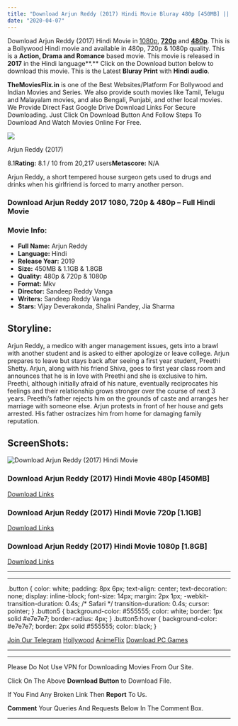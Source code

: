 ```yaml
---
title: "Download Arjun Reddy (2017) Hindi Movie Bluray 480p [450MB] || 720p [1.1GB] || 1080p [1.8GB]"
date: "2020-04-07"
---
```


Download Arjun Reddy (2017) Hindi Movie in [1080p](https://1moviesflix.com/1080p-movies/), [**720p**](https://1moviesflix.com/720p-movies/) and **[480p](https://1moviesflix.com/480p-movies/)**. This is a Bollywood Hindi movie and available in 480p, 720p & 1080p quality. This is a **Action, Drama and Romance** based movie. This movie is released in **2017** in the Hindi language**.** Click on the Download button below to download this movie. This is the Latest **Bluray Print** with **Hindi audio**.

**TheMoviesFlix.in** is one of the Best Websites/Platform For Bollywood and Indian Movies and Series. We also provide south movies like Tamil, Telugu and Malayalam movies, and also Bengali, Punjabi, and other local movies. We Provide Direct Fast Google Drive Download Links For Secure Downloading. Just Click On Download Button And Follow Steps To Download And Watch Movies Online For Free.

[![](https://m.media-amazon.com/images/M/MV5BMzFhMThiOWItMzRjNC00YzQwLTkyZWItYmJhNzgwYzY1ODI0XkEyXkFqcGdeQXVyNTcyMzkyODg@._V1_SX300.jpg)](https://www.imdb.com/title/tt7294534/ "Arjun Reddy")

Arjun Reddy (2017)

8.1**Rating:** 8.1 / 10 from 20,217 users**Metascore:** N/A

Arjun Reddy, a short tempered house surgeon gets used to drugs and drinks when his girlfriend is forced to marry another person.

### Download Arjun Reddy 2017 1080, 720p & 480p – Full Hindi Movie

### Movie Info:

- **Full Name:** Arjun Reddy
- **Language:** Hindi
- **Release Year:** 2019
- **Size:** 450MB & 1.1GB & 1.8GB
- **Quality:** 480p & 720p & 1080p
- **Format:** Mkv
- **Director:** Sandeep Reddy Vanga
- **Writers:** Sandeep Reddy Vanga
- **Stars:** Vijay Deverakonda, Shalini Pandey, Jia Sharma

## Storyline:

Arjun Reddy, a medico with anger management issues, gets into a brawl with another student and is asked to either apologize or leave college. Arjun prepares to leave but stays back after seeing a first year student, Preethi Shetty. Arjun, along with his friend Shiva, goes to first year class room and announces that he is in love with Preethi and she is exclusive to him. Preethi, although initially afraid of his nature, eventually reciprocates his feelings and their relationship grows stronger over the course of next 3 years. Preethi’s father rejects him on the grounds of caste and arranges her marriage with someone else. Arjun protests in front of her house and gets arrested. His father ostracizes him from home for damaging family reputation.

## ScreenShots:

![Download Arjun Reddy (2017) Hindi Movie](https://i.imgur.com/D1lqUfS.jpg)

### Download Arjun Reddy (2017) Hindi Movie 480p \[450MB\]

[Download Links](https://1moviesflix.com?a270777880=ZGMxbFJicXF2OUlKRk9lNEV5RTRLUlFDZk1RMFdwQlpZRlB6SGIxMVRkWkl3VFkzKzkyMnVrSVYxZUE5WUdpUEJCcDl1Nk9nQUVzS2hFVVl4b0RHLzl6OUNSTzZuWDNUNWxoMHp4ZGlCaUU9)

### Download Arjun Reddy (2017) Hindi Movie 720p \[1.1GB\]

[Download Links](https://1moviesflix.com?a270777880=ZGMxbFJicXF2OUlKRk9lNEV5RTRLUlFDZk1RMFdwQlpZRlB6SGIxMVRkWkl3VFkzKzkyMnVrSVYxZUE5WUdpUHFYNVBhMzc2VTlpaGNpYTBSZkZrYTV0U3lUNHMxVnZDS21UWXA2TmR2RVk9)

### Download Arjun Reddy (2017) Hindi Movie 1080p \[1.8GB\] 

[Download Links](https://1moviesflix.com?a270777880=ZGMxbFJicXF2OUlKRk9lNEV5RTRLUlFDZk1RMFdwQlpZRlB6SGIxMVRkWkl3VFkzKzkyMnVrSVYxZUE5WUdpUDlyMkpldXNOZkdkWHBLR2tvaGoxdjR5U0N3bFJTVGZoVlZaeWc1dE5VdE09)

* * *

* * *

.button { color: white; padding: 8px 6px; text-align: center; text-decoration: none; display: inline-block; font-size: 14px; margin: 2px 1px; -webkit-transition-duration: 0.4s; /\* Safari \*/ transition-duration: 0.4s; cursor: pointer; } .button5 { background-color: #555555; color: white; border: 1px solid #e7e7e7; border-radius: 4px; } .button5:hover { background-color: #e7e7e7; border: 2px solid #555555; color: black; }

[Join Our Telegram](http://gdrivepro.xyz/join.php) [Hollywood](https://moviesverse.com/) [AnimeFlix](https://animeflix.in/) [Download PC Games](https://gamesflix.net/)  

* * *

* * *

  

Please Do Not Use VPN for Downloading Movies From Our Site.

Click On The Above **Download Button** to Download File.

If You Find Any Broken Link Then **Report** To Us.

**Comment** Your Queries And Requests Below In The Comment Box.

* * *
